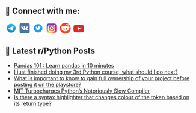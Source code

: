 ## 🔎 Connect with me:
[<img src="https://github.com/bullbesh/bullbesh/blob/main/images/Telegram.png" width="32" height="32" />](https://t.me/bullbesh)
[<img src="https://github.com/bullbesh/bullbesh/blob/main/images/VK.png" width="32" height="32" />](https://vk.com/bullbesh)
[<img src="https://github.com/bullbesh/bullbesh/blob/main/images/Twitter.png" width="32" height="32" />](https://twitter.com/bullbesh1)
[<img src="https://github.com/bullbesh/bullbesh/blob/main/images/Instagram.png" width="32" height="32" />](https://www.instagram.com/bullbesh)
[<img src="https://github.com/bullbesh/bullbesh/blob/main/images/Reddit.png" width="32" height="32" />](https://www.reddit.com/user/bullbesh)
[<img src="https://github.com/bullbesh/bullbesh/blob/main/images/YouTube.png" width="32" height="32" />](https://www.youtube.com/channel/UCtfjRs6uzgq5mfm8S06WTcg)

## 📕 Latest r/Python Posts
<!-- BLOG-POST-LIST:START -->
- [Pandas 101 : Learn pandas in 10 minutes](https://www.reddit.com/r/Python/comments/1280fns/pandas_101_learn_pandas_in_10_minutes/)
- [I just finished doing my 3rd Python course, what should I do next?](https://www.reddit.com/r/Python/comments/127yfv0/i_just_finished_doing_my_3rd_python_course_what/)
- [What is important to know to gain full ownership of your project before posting it on the playstore?](https://www.reddit.com/r/Python/comments/127xquy/what_is_important_to_know_to_gain_full_ownership/)
- [MIT Turbocharges Python’s Notoriously Slow Compiler](https://www.reddit.com/r/Python/comments/127xp03/mit_turbocharges_pythons_notoriously_slow_compiler/)
- [Is there a syntax highlighter that changes colour of the token based on its return type?](https://www.reddit.com/r/Python/comments/127xonf/is_there_a_syntax_highlighter_that_changes_colour/)
<!-- BLOG-POST-LIST:END -->
